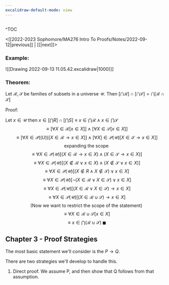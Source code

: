 ```yaml
---
excalidraw-default-mode: view
---
```



```toc

```

^TOC

<[[2022-2023 Sophomore/MA276 Intro To Proofs/Notes/2022-09-12|previous]] | [[|next]]>


### Example:
![[Drawing 2022-09-13 11.05.42.excalidraw|1000)]]


### Theorem:

Let $\mathcal{R},\mathcal{S}$ be families of subsets in a universe $\mathcal{U}$. Then $[\bigcap\mathcal{R}] \cap [\bigcap \mathcal{S}] = \bigcap[\mathcal{R}\cap \mathcal{S}]$

Proof:

Let $x \in \mathcal{U}$ then $x\in[\bigcap R]\cap[\bigcap{S}] \equiv x\in \bigcap \mathcal{R} \land x \in \bigcap \mathcal{S}$
$$\equiv [\forall X \in \mathcal{R}[x\in X]]\land[\forall X \in \mathcal{S}[x\in X]]$$
$$\equiv [\forall X \in \mathcal{P}(\mathcal(U))[X \in \mathcal{R} \to x \in X]]\land [\forall X ]\in \mathcal{P}(\mathcal{U})[X\in\mathcal{S}\to x \in X]]$$
$$\text{expanding the scope}$$
$$\equiv \forall X \in \mathcal{P}(\mathcal{U})[(X\in\mathcal{R} \to x \in X)\land(X \in \mathcal{S}\to x \in X)]$$
$$\equiv \forall X \in \mathcal{P}(\mathcal{U})[(X \notin \mathcal{R}\lor x \in X)\land (X \notin \mathcal{S} \lor x \in X)]$$
$$\equiv \forall X \in \mathcal{P}(\mathcal{U})[(X \notin R \land X \notin \mathcal{S})\lor x\in X]$$
$$\equiv \forall X \in \mathcal{P}(\mathcal{U})[\neg(X \in \mathcal{R}\lor X \in \mathcal{S})\lor x \in X]$$
$$\equiv \forall X \in \mathcal{P}(\mathcal{U})[(X \in \mathcal{R}\lor X \in \mathcal{S})\to x \in X]$$
$$\equiv \forall X \in \mathcal{P}(\mathcal{U})[(X \in \mathcal{R}\cup \mathcal{S})\to x \in X]$$
$$\text{(Now we want to restrict the scope of the statement)}$$
$$\equiv \forall X \in \mathcal{R}\cup \mathcal{S}[x \in X]$$
$$\equiv x \in \bigcap(\mathcal{R} \cup \mathcal{S}) \;\blacksquare$$

## Chapter 3 - Proof Strategies
The most basic statement we'll consider is the $P \to Q$.

There are two strategies we'll develop to handle this.

1. Direct proof.
		We assume P, and then show that Q follows from that assumption. 



